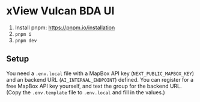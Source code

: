 # xView Vulcan BDA UI

1. Install pnpm: https://pnpm.io/installation
2. `pnpm i`
3. `pnpm dev`

## Setup

You need a `.env.local` file with a MapBox API key (`NEXT_PUBLIC_MAPBOX_KEY`) and an backend URL (`AI_INTERNAL_ENDPOINT`) defined. You can register for a free MapBox API key yourself, and text the group for the backend URL. (Copy the `.env.template` file to `.env.local` and fill in the values.)
